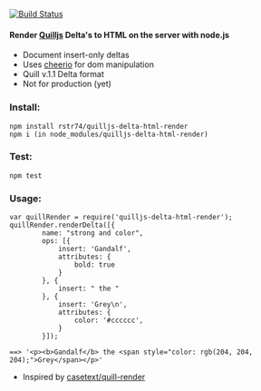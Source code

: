 [![Build Status](https://travis-ci.org/rstr74/quilljs-delta-html-render.svg?branch=master)](https://travis-ci.org/rstr74/quilljs-delta-html-render)

#### Render [Quilljs](http://quilljs.com/) Delta's to HTML on the server with node.js

- Document insert-only deltas
- Uses [cheerio](https://github.com/cheeriojs/cheerio) for dom manipulation
- Quill v.1.1 Delta format
- Not for production (yet)

### Install:
    npm install rstr74/quilljs-delta-html-render
    npm i (in node_modules/quilljs-delta-html-render)

### Test:
    npm test

### Usage:
    var quillRender = require('quilljs-delta-html-render');
    quillRender.renderDelta([{
            name: "strong and color",
            ops: [{
                insert: 'Gandalf',
                attributes: {
                    bold: true
                }
            }, {
                insert: " the "
            }, {
                insert: 'Grey\n',
                attributes: {
                    color: '#cccccc',
                }
            }]);

    ==> '<p><b>Gandalf</b> the <span style="color: rgb(204, 204, 204);">Grey</span></p>'


- Inspired by [casetext/quill-render](https://github.com/casetext/quill-render)

